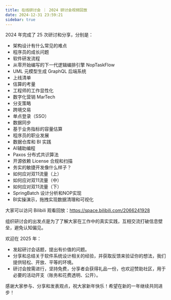 ```yaml
---
title: 在线研讨会 ｜ 2024 研讨会视频回放
date: 2024-12-31 23:59:21
sidebar: true
---
```


2024 年完成了 25 次研讨和分享，分别是：

- 架构设计有什么常见的难点
- 程序员的成长问题
- 软件研发流程
- 从零开始编写的下一代逻辑编排引擎 NopTaskFlow
- UML 元模型生成 GraphQL 后端系统
- 上线清单
- 估算的考量
- 工程师的工作显性化
- 数字化营销 MarTech
- 分支策略
- 跨境交易
- 单点登录（SSO）
- 数据同步
- 基于业务指标的容量估算
- 程序员的职业发展
- 数据仓库和 BI 实践
- AI辅助编程
- Paxos 分布式共识算法
- 开源依赖 License 合规和扫描
- 务实的敏捷开发像什么样子？
- 如何应对双11流量（上）
- 如何应对双11流量（中）
- 如何应对双11流量（下）
- SpringBatch 设计分析和NOP实现
- BI实操演示，拖拽实现数据清理和可视化

大家可以访问 Bilibili 观看回放：https://space.bilibili.com/2066241928

组织研讨会的出发点是为了了解大家在工作中的真实实践，互相交流打破信息壁垒，避免认知偏见。

欢迎在 2025 年：

- 发起研讨会话题，提出有价值的问题。
- 分享和总结关于软件系统设计相关的经验，并获取反馈来验证你的想法，我们提供轻松、开放、平等的环境。
- 研讨会按需进行，坚持免费，分享者会获得礼品一份，也欢迎赞助社区，用于必要的活动开支（账务和花费透明、公开）。

感谢大家参与、分享和发表观点，祝大家新年快乐！希望在新的一年继续共同进步！